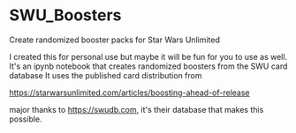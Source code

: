# SWU_Boosters
Create randomized booster packs for Star Wars Unlimited

I created this for personal use but maybe it will be fun for you to use as well.
It's an ipynb notebook that creates randomized boosters from the SWU card database
It uses the published card distribution from

https://starwarsunlimited.com/articles/boosting-ahead-of-release

major thanks to https://swudb.com, it's their database that makes this possible. 
